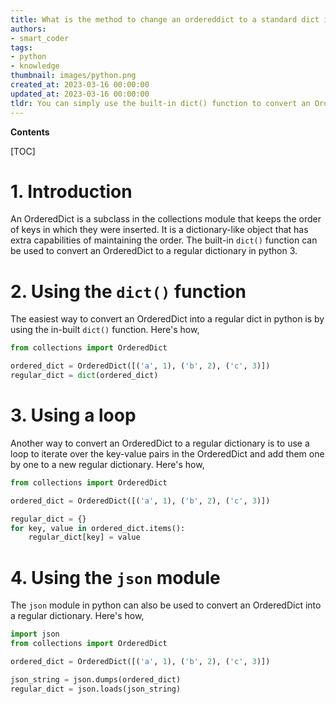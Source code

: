 ```yaml
---
title: What is the method to change an ordereddict to a standard dict in Python 3?
authors:
- smart_coder
tags:
- python
- knowledge
thumbnail: images/python.png
created_at: 2023-03-16 00:00:00
updated_at: 2023-03-16 00:00:00
tldr: You can simply use the built-in dict() function to convert an OrderedDict to a regular dict in Python3.
---
```


**Contents**

[TOC]

# 1. Introduction
An OrderedDict is a subclass in the collections module that keeps the order of keys in which they were inserted. It is a dictionary-like object that has extra capabilities of maintaining the order. The built-in `dict()` function can be used to convert an OrderedDict to a regular dictionary in python 3.

# 2. Using the `dict()` function
The easiest way to convert an OrderedDict into a regular dict in python is by using the in-built `dict()` function. Here's how,

```python
from collections import OrderedDict

ordered_dict = OrderedDict([('a', 1), ('b', 2), ('c', 3)])
regular_dict = dict(ordered_dict)
```

# 3. Using a loop
Another way to convert an OrderedDict to a regular dictionary is to use a loop to iterate over the key-value pairs in the OrderedDict and add them one by one to a new regular dictionary. Here's how,

```python
from collections import OrderedDict

ordered_dict = OrderedDict([('a', 1), ('b', 2), ('c', 3)])

regular_dict = {}
for key, value in ordered_dict.items():
    regular_dict[key] = value
```

# 4. Using the `json` module
The `json` module in python can also be used to convert an OrderedDict into a regular dictionary. Here's how,

```python
import json
from collections import OrderedDict

ordered_dict = OrderedDict([('a', 1), ('b', 2), ('c', 3)])

json_string = json.dumps(ordered_dict)
regular_dict = json.loads(json_string)
```
